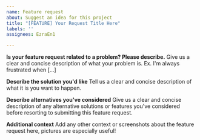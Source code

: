 ```yaml
---
name: Feature request
about: Suggest an idea for this project
title: "[FEATURE] Your Request Title Here"
labels: ''
assignees: EzraEn1

---
```


**Is your feature request related to a problem? Please describe.**
Give us a clear and concise description of what your problem is. Ex. I'm always frustrated when [...]

**Describe the solution you'd like**
Tell us a clear and concise description of what it is you want to happen.

**Describe alternatives you've considered**
Give us a clear and concise description of any alternative solutions or features you've considered before resorting to submitting this feature request.

**Additional context**
Add any other context or screenshots about the feature request here, pictures are especially useful!
